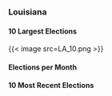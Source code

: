### Louisiana

#### 10 Largest Elections
{{< image src=LA_10.png >}}

#### Elections per Month

#### 10 Most Recent Elections

